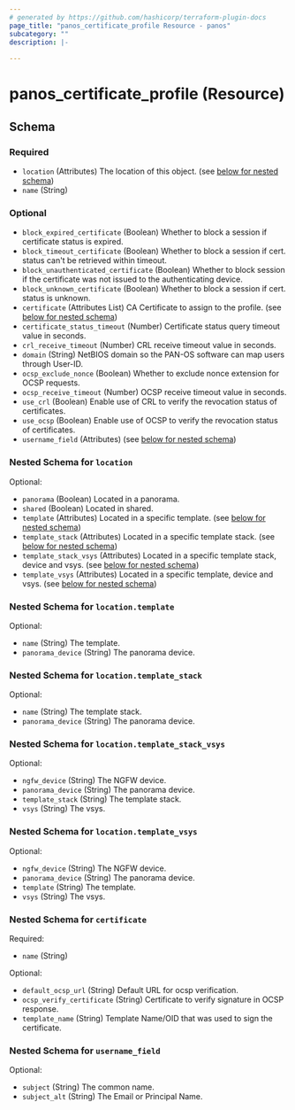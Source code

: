 ```yaml
---
# generated by https://github.com/hashicorp/terraform-plugin-docs
page_title: "panos_certificate_profile Resource - panos"
subcategory: ""
description: |-
  
---
```


# panos_certificate_profile (Resource)





<!-- schema generated by tfplugindocs -->
## Schema

### Required

- `location` (Attributes) The location of this object. (see [below for nested schema](#nestedatt--location))
- `name` (String)

### Optional

- `block_expired_certificate` (Boolean) Whether to block a session if certificate status is expired.
- `block_timeout_certificate` (Boolean) Whether to block a session if cert. status can't be retrieved within timeout.
- `block_unauthenticated_certificate` (Boolean) Whether to block session if the certificate was not issued to the authenticating device.
- `block_unknown_certificate` (Boolean) Whether to block a session if cert. status is unknown.
- `certificate` (Attributes List) CA Certificate to assign to the profile. (see [below for nested schema](#nestedatt--certificate))
- `certificate_status_timeout` (Number) Certificate status query timeout value in seconds.
- `crl_receive_timeout` (Number) CRL receive timeout value in seconds.
- `domain` (String) NetBIOS domain so the PAN-OS software can map users through User-ID.
- `ocsp_exclude_nonce` (Boolean) Whether to exclude nonce extension for OCSP requests.
- `ocsp_receive_timeout` (Number) OCSP receive timeout value in seconds.
- `use_crl` (Boolean) Enable use of CRL to verify the revocation status of certificates.
- `use_ocsp` (Boolean) Enable use of OCSP to verify the revocation status of certificates.
- `username_field` (Attributes) (see [below for nested schema](#nestedatt--username_field))

<a id="nestedatt--location"></a>
### Nested Schema for `location`

Optional:

- `panorama` (Boolean) Located in a panorama.
- `shared` (Boolean) Located in shared.
- `template` (Attributes) Located in a specific template. (see [below for nested schema](#nestedatt--location--template))
- `template_stack` (Attributes) Located in a specific template stack. (see [below for nested schema](#nestedatt--location--template_stack))
- `template_stack_vsys` (Attributes) Located in a specific template stack, device and vsys. (see [below for nested schema](#nestedatt--location--template_stack_vsys))
- `template_vsys` (Attributes) Located in a specific template, device and vsys. (see [below for nested schema](#nestedatt--location--template_vsys))

<a id="nestedatt--location--template"></a>
### Nested Schema for `location.template`

Optional:

- `name` (String) The template.
- `panorama_device` (String) The panorama device.


<a id="nestedatt--location--template_stack"></a>
### Nested Schema for `location.template_stack`

Optional:

- `name` (String) The template stack.
- `panorama_device` (String) The panorama device.


<a id="nestedatt--location--template_stack_vsys"></a>
### Nested Schema for `location.template_stack_vsys`

Optional:

- `ngfw_device` (String) The NGFW device.
- `panorama_device` (String) The panorama device.
- `template_stack` (String) The template stack.
- `vsys` (String) The vsys.


<a id="nestedatt--location--template_vsys"></a>
### Nested Schema for `location.template_vsys`

Optional:

- `ngfw_device` (String) The NGFW device.
- `panorama_device` (String) The panorama device.
- `template` (String) The template.
- `vsys` (String) The vsys.



<a id="nestedatt--certificate"></a>
### Nested Schema for `certificate`

Required:

- `name` (String)

Optional:

- `default_ocsp_url` (String) Default URL for ocsp verification.
- `ocsp_verify_certificate` (String) Certificate to verify signature in OCSP response.
- `template_name` (String) Template Name/OID that was used to sign the certificate.


<a id="nestedatt--username_field"></a>
### Nested Schema for `username_field`

Optional:

- `subject` (String) The common name.
- `subject_alt` (String) The Email or Principal Name.
